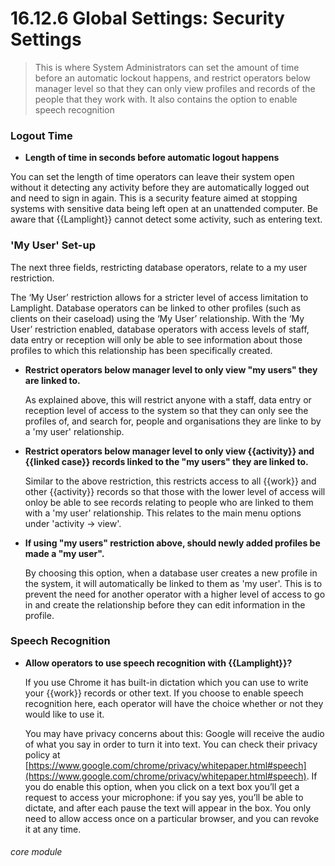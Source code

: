 # 16.12.6 Global Settings: Security Settings

> This is where System Administrators can set the amount of time before an automatic lockout happens, and restrict operators below manager level so that they can only view profiles and records of the people that they work with. It also contains the option to enable speech recognition



### Logout Time

- **Length of time in seconds before automatic logout happens**

You can set the length of time operators can leave their system open without it detecting any activity before they are automatically logged out and need to sign in again. This is a security feature aimed at stopping systems with sensitive data being left open at an unattended computer. Be aware that {{Lamplight}} cannot detect some activity, such as entering text. 

### 'My User' Set-up

The next three fields, restricting database operators, relate to a my user restriction. 

The ‘My User’ restriction allows for a stricter level of access limitation to Lamplight. Database operators can be linked to other profiles (such as clients on their caseload) using the ‘My User’ relationship. With the ‘My User’ restriction enabled, database operators with access levels of staff, data entry or reception will only be able to see information about those profiles to which this relationship has been specifically created.

- **Restrict operators below manager level to only view "my users" they are linked to.**

   As explained above, this will restrict anyone with a staff, data entry or reception level of access to the system so that they can only see the profiles of, and search for, people and organisations they are linke to by a 'my user' relationship.
   
- **Restrict operators below manager level to only view {{activity}} and {{linked case}} records linked to the "my users" they are linked to.**
   
   Similar to the above restriction, this restricts access to all {{work}} and other {{activity}} records so that those with the lower level of access will onloy be able to see records relating to people who are linked to them with a 'my user' relationship. This relates to the main menu options under 'activity -> view'.
   
- **If using "my users" restriction above, should newly added profiles be made a "my user".**

   By choosing this option, when a database user creates a new profile in the system, it will automatically be linked to them as 'my user'. This is to prevent the need for another operator with a higher level of access to go in and create the relationship before they can edit information in the profile.
   
### Speech Recognition

- **Allow operators to use speech recognition with {{Lamplight}}?**

   If you use Chrome it has built-in dictation which you can use to write your {{work}} records or other text. If you choose to enable speech recognition here, each operator will have the choice whether or not they would like to use it.

   You may have privacy concerns about this: Google will receive the audio of what you say in order to turn it into text. You can check their privacy policy at [https://www.google.com/chrome/privacy/whitepaper.html#speech](https://www.google.com/chrome/privacy/whitepaper.html#speech). If you do enable this option, when you click on a text box you’ll get a request to access your microphone: if you say yes, you’ll be able to dictate, and after each pause the text will appear in the box. You only need to allow access once on a particular browser, and you can revoke it at any time.



###### core module
